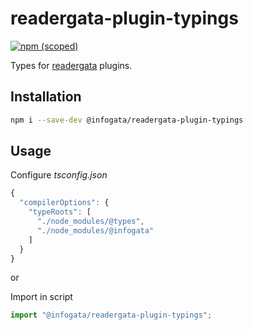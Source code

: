 # readergata-plugin-typings

[![npm (scoped)](https://img.shields.io/npm/v/@infogata/readergata-plugin-typings)](https://www.npmjs.com/package/@infogata/readergata-plugin-typings)

Types for [readergata](https://github.com/InfoGata/readergata) plugins.

## Installation

```sh
npm i --save-dev @infogata/readergata-plugin-typings
```

## Usage

Configure _tsconfig.json_

```js
{
  "compilerOptions": {
    "typeRoots": [
      "./node_modules/@types",
      "./node_modules/@infogata"
    ]
  }
}
```

or

Import in script

```js
import "@infogata/readergata-plugin-typings";
```
